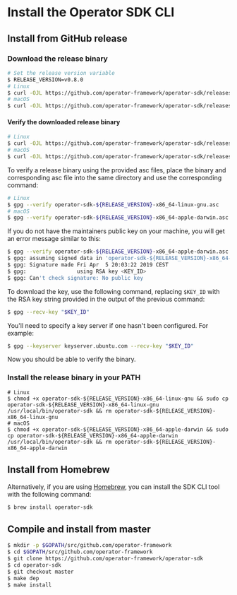 # Install the Operator SDK CLI

## Install from GitHub release

### Download the release binary

```sh
# Set the release version variable
$ RELEASE_VERSION=v0.8.0
# Linux
$ curl -OJL https://github.com/operator-framework/operator-sdk/releases/download/${RELEASE_VERSION}/operator-sdk-${RELEASE_VERSION}-x86_64-linux-gnu
# macOS
$ curl -OJL https://github.com/operator-framework/operator-sdk/releases/download/${RELEASE_VERSION}/operator-sdk-${RELEASE_VERSION}-x86_64-apple-darwin
```

#### Verify the downloaded release binary

```sh
# Linux
$ curl -OJL https://github.com/operator-framework/operator-sdk/releases/download/${RELEASE_VERSION}/operator-sdk-${RELEASE_VERSION}-x86_64-linux-gnu.asc
# macOS
$ curl -OJL https://github.com/operator-framework/operator-sdk/releases/download/${RELEASE_VERSION}/operator-sdk-${RELEASE_VERSION}-x86_64-apple-darwin.asc
```

To verify a release binary using the provided asc files, place the binary and corresponding asc file into the same directory and use the corresponding command:

```sh
# Linux
$ gpg --verify operator-sdk-${RELEASE_VERSION}-x86_64-linux-gnu.asc
# macOS
$ gpg --verify operator-sdk-${RELEASE_VERSION}-x86_64-apple-darwin.asc
```

If you do not have the maintainers public key on your machine, you will get an error message similar to this:

```sh
$ gpg --verify operator-sdk-${RELEASE_VERSION}-x86_64-apple-darwin.asc
$ gpg: assuming signed data in 'operator-sdk-${RELEASE_VERSION}-x86_64-apple-darwin'
$ gpg: Signature made Fri Apr  5 20:03:22 2019 CEST
$ gpg:                using RSA key <KEY_ID>
$ gpg: Can't check signature: No public key
```

To download the key, use the following command, replacing `$KEY_ID` with the RSA key string provided in the output of the previous command:

```sh
$ gpg --recv-key "$KEY_ID"
```

You'll need to specify a key server if one hasn't been configured. For example:

```sh
$ gpg --keyserver keyserver.ubuntu.com --recv-key "$KEY_ID"
```

Now you should be able to verify the binary.


### Install the release binary in your PATH

```
# Linux
$ chmod +x operator-sdk-${RELEASE_VERSION}-x86_64-linux-gnu && sudo cp operator-sdk-${RELEASE_VERSION}-x86_64-linux-gnu /usr/local/bin/operator-sdk && rm operator-sdk-${RELEASE_VERSION}-x86_64-linux-gnu
# macOS
$ chmod +x operator-sdk-${RELEASE_VERSION}-x86_64-apple-darwin && sudo cp operator-sdk-${RELEASE_VERSION}-x86_64-apple-darwin /usr/local/bin/operator-sdk && rm operator-sdk-${RELEASE_VERSION}-x86_64-apple-darwin
```

## Install from Homebrew

Alternatively, if you are using [Homebrew][homebrew_tool], you can install the SDK CLI tool with the following command:

```sh
$ brew install operator-sdk
```

## Compile and install from master

```sh
$ mkdir -p $GOPATH/src/github.com/operator-framework
$ cd $GOPATH/src/github.com/operator-framework
$ git clone https://github.com/operator-framework/operator-sdk
$ cd operator-sdk
$ git checkout master
$ make dep
$ make install
```

[homebrew_tool]:https://brew.sh/
